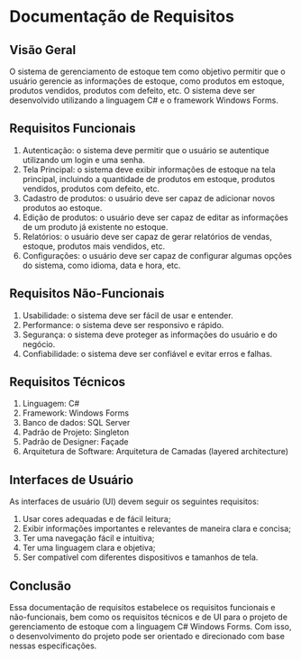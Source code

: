 # Documentação de Requisitos

## Visão Geral

O sistema de gerenciamento de estoque tem como objetivo permitir que o usuário gerencie as informações de estoque, como produtos em estoque, produtos vendidos, produtos com defeito, etc. O sistema deve ser desenvolvido utilizando a linguagem C# e o framework Windows Forms.

## Requisitos Funcionais

1. Autenticação: o sistema deve permitir que o usuário se autentique utilizando um login e uma senha.
2. Tela Principal: o sistema deve exibir informações de estoque na tela principal, incluindo a quantidade de produtos em estoque, produtos vendidos, produtos com defeito, etc.
3. Cadastro de produtos: o usuário deve ser capaz de adicionar novos produtos ao estoque.
4. Edição de produtos: o usuário deve ser capaz de editar as informações de um produto já existente no estoque.
5. Relatórios: o usuário deve ser capaz de gerar relatórios de vendas, estoque, produtos mais vendidos, etc.
6. Configurações: o usuário deve ser capaz de configurar algumas opções do sistema, como idioma, data e hora, etc.

## Requisitos Não-Funcionais

1. Usabilidade: o sistema deve ser fácil de usar e entender.
2. Performance: o sistema deve ser responsivo e rápido.
3. Segurança: o sistema deve proteger as informações do usuário e do negócio.
4. Confiabilidade: o sistema deve ser confiável e evitar erros e falhas.

## Requisitos Técnicos

1. Linguagem: C#
2. Framework: Windows Forms
3. Banco de dados: SQL Server
4. Padrão de Projeto: Singleton
5. Padrão de Designer: Façade
6. Arquitetura de Software: Arquitetura de Camadas (layered architecture)

## Interfaces de Usuário

As interfaces de usuário (UI) devem seguir os seguintes requisitos:

1. Usar cores adequadas e de fácil leitura;
2. Exibir informações importantes e relevantes de maneira clara e concisa;
3. Ter uma navegação fácil e intuitiva;
4. Ter uma linguagem clara e objetiva;
5. Ser compatível com diferentes dispositivos e tamanhos de tela.

## Conclusão

Essa documentação de requisitos estabelece os requisitos funcionais e não-funcionais, bem como os requisitos técnicos e de UI para o projeto de gerenciamento de estoque com a linguagem C# Windows Forms. Com isso, o desenvolvimento do projeto pode ser orientado e direcionado com base nessas especificações.

